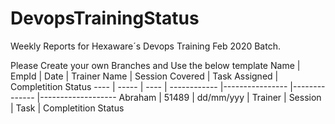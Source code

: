 # DevopsTrainingStatus
Weekly Reports for Hexaware´s Devops Training Feb 2020 Batch.

Please Create your own Branches and Use the below template
Name | EmpId | Date | Trainer Name | Session Covered | Task Assigned | Completition Status 
---- | ----- | ---- | ------------ |---------------- |-------------- |------------------- 
Abraham | 51489 | dd/mm/yyy | Trainer | Session | Task | Completition Status 
